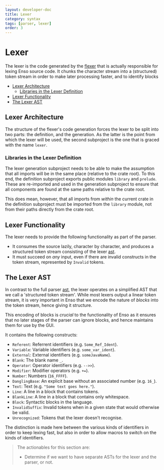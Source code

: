 ```yaml
---
layout: developer-doc
title: Lexer
category: syntax
tags: [parser, lexer]
order: 3
---
```


# Lexer

The lexer is the code generated by the [flexer](./flexer.md) that is actually
responsible for lexing Enso source code. It chunks the character stream into a
(structured) token stream in order to make later processing faster, and to
identify blocks

<!-- MarkdownTOC levels="2,3" autolink="true" -->

- [Lexer Architecture](#lexer-architecture)
    - [Libraries in the Lexer Definition](#libraries-in-the-lexer-definition)
- [Lexer Functionality](#lexer-functionality)
- [The Lexer AST](#the-lexer-ast)

<!-- /MarkdownTOC -->

## Lexer Architecture

The structure of the flexer's code generation forces the lexer to be split into
two parts: the definition, and the generation. As the latter is the point from
which the lexer will be used, the second subproject is the one that is graced
with the name `lexer`.

### Libraries in the Lexer Definition

The lexer generation subproject needs to be able to make the assumption that all
imports will be in the same place (relative to the crate root). To this end, the
definition subproject exports public modules `library` and `prelude`. These are
re-imported and used in the generation subproject to ensure that all components
are found at the same paths relative to the crate root.

This does mean, however, that all imports from _within_ the current crate in the
definition subproject must be imported from the `library` module, not from their
paths directly from the crate root.

## Lexer Functionality

The lexer needs to provide the following functionality as part of the parser.

- It consumes the source lazily, character by character, and produces a
  structured token stream consisting of the lexer [ast](#the-lexer-ast).
- It must succeed on _any_ input, even if there are invalid constructs in the
  token stream, represented by `Invalid` tokens.

## The Lexer AST

In contrast to the full parser [ast](./ast.md), the lexer operates on a
simplified AST that we call a 'structured token stream'. While most lexers
output a linear token stream, it is very important in Enso that we encode the
nature of _blocks_ into the token stream, hence giving it structure.

This encoding of blocks is _crucial_ to the functionality of Enso as it ensures
that no later stages of the parser can ignore blocks, and hence maintains them
for use by the GUI.

It contains the following constructs:

- `Referent`: Referrent identifiers (e.g. `Some_Ref_Ident`).
- `Variable`: Variable identifiers (e.g. `some_var_ident`).
- `External`: External identifiers (e.g. `someJavaName`).
- `Blank`: The blank name `_`.
- `Operator`: Operator identifiers (e.g. `-->>`).
- `Modifier`: Modifier operators (e.g. `+=`).
- `Number`: Numbers (`16_FFFF`).
- `DanglingBase`: An explicit base without an associated number (e.g. `16_`).
- `Text`: Text (e.g. `"Some text goes here."`).
- `Line`: A line in a block that contains tokens.
- `BlankLine`: A line in a block that contains only whitespace.
- `Block`: Syntactic blocks in the language.
- `InvalidSuffix`: Invalid tokens when in a given state that would otherwise be
  valid.
- `Unrecognized`: Tokens that the lexer doesn't recognise.

The distinction is made here between the various kinds of identifiers in order
to keep lexing fast, but also in order to allow macros to switch on the kinds of
identifiers.

> The actionables for this section are:
>
> - Determine if we want to have separate ASTs for the lexer and the parser, or
>   not.
